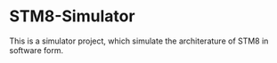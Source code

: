 # STM8-Simulator
This is a simulator project, which simulate the architerature of STM8 in software form.
